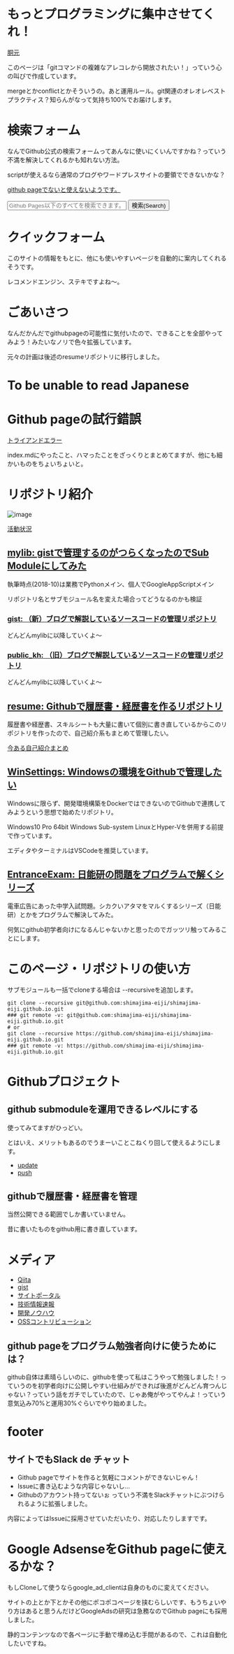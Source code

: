 # もっとプログラミングに集中させてくれ！
[胴元](https://nomuraya.work/github/)

このページは「gitコマンドの複雑なアレコレから開放されたい！」っていう心の叫びで作成しています。

mergeとかconflictとかそういうの。あと運用ルール。git関連のオレオレベストプラクティス？知らんがなって気持ち100%でお届けします。
# 検索フォーム
なんでGithub公式の検索フォームってあんなに使いにくいんですかね？っていう不満を解決してくれるかも知れない方法。

scriptが使えるなら通常のブログやワードプレスサイトの要領でできないかな？

[github pageでないと使えないようです。](https://github.nomuraya.work/)

<form id="cse-search-box" action="http://google.com/cse">
<input type="hidden" name="cx" value="partner-pub-4313452092557553:7524370029"/>
<input type="hidden" name="ie" value="UTF-8"/>
<input type="text" name="q" size="31" placeholder="Github Pages以下のすべてを検索できます。">
<button type="submit" name="sa">検索(Search)</button>
</form>
<script type="text/javascript" src="http://www.google.com/cse/brand?form=cse-search-box&lang=ja"></script>

# クイックフォーム
このサイトの情報をもとに、他にも使いやすいページを自動的に案内してくれるそうです。

レコメンドエンジン、ステキですよね～。

<script async src="//pagead2.googlesyndication.com/pagead/js/adsbygoogle.js"></script>
<ins class="adsbygoogle" style="display:block" data-ad-client="ca-pub-4313452092557553" data-ad-slot="9310870936" data-ad-format="link" data-full-width-responsive="true"></ins>
<script>
(adsbygoogle = window.adsbygoogle || []).push({});
</script>

# ごあいさつ
なんだかんだでgithubpageの可能性に気付いたので、できることを全部やってみよう！みたいなノリで色々拡張しています。

元々の計画は後述のresumeリポジトリに移行しました。
# To be unable to read Japanese
<div id="google_translate_element"></div><script type="text/javascript">
function googleTranslateElementInit() {
new google.translate.TranslateElement({pageLanguage: 'ja', layout: google.translate.TranslateElement.InlineLayout.SIMPLE, gaTrack: true, gaId: 'UA-63549092-4'}, 'google_translate_element');
}
</script><script type="text/javascript" src="//translate.google.com/translate_a/element.js?cb=googleTranslateElementInit"></script>

# Github pageの試行錯誤
[トライアンドエラー](/tande/)

index.mdにやったこと、ハマったことをざっくりとまとめてますが、他にも細かいものをちょいちょいと。
# リポジトリ紹介
![image](https://grass-graph.moshimo.works/images/shimajima-eiji.png)

[活動状況](https://github.com/shimajima-eiji)
## [mylib: gistで管理するのがつらくなったのでSub Moduleにしてみた](/mylib/)
執筆時点(2018-10)は業務でPythonメイン、個人でGoogleAppScriptメイン

リポジトリ名とサブモジュール名を変えた場合ってどうなるのかも検証
### [gist: （新）ブログで解説しているソースコードの管理リポジトリ](/gist/)
どんどんmylibに以降していくよ～
### [public_kh: （旧）ブログで解説しているソースコードの管理リポジトリ](/public_kh/)
どんどんmylibに以降していくよ～
## [resume: Githubで履歴書・経歴書を作るリポジトリ](/resume/)
履歴書や経歴書、スキルシートも大量に書いて個別に書き直しているからこのリポジトリを作ったので、自己紹介系もまとめて管理したい。

[今ある自己紹介まとめ](https://nomuraya.work/profile)
## [WinSettings: Windowsの環境をGithubで管理したい](/WinSettings/)
Windowsに限らず、開発環境構築をDockerではできないのでGithubで連携してみようという思想で始めたリポジトリ。

Windows10 Pro 64bit Windows Sub-system LinuxとHyper-Vを併用する前提で作っています。

エディタやターミナルはVSCodeを推奨しています。
## [EntranceExam: 日能研の問題をプログラムで解くシリーズ](/EntranceExam/)
電車広告にあった中学入試問題。シカクいアタマをマルくするシリーズ（日能研）とかをプログラムで解決してみた。

何気にgithub初学者向けになるんじゃないかと思ったのでガッツリ触ってみることにします。
# このページ・リポジトリの使い方
サブモジュールも一括でcloneする場合は --recursiveを追加します。

```
git clone --recursive git@github.com:shimajima-eiji/shimajima-eiji.github.io.git
### git remote -v: git@github.com:shimajima-eiji/shimajima-eiji.github.io.git
# or
git clone --recursive https://github.com/shimajima-eiji/shimajima-eiji.github.io.git
### git remote -v: https://github.com/shimajima-eiji/shimajima-eiji.github.io.git
```

# Githubプロジェクト
## github submoduleを運用できるレベルにする
使ってみてますがひっどい。

とはいえ、メリットもあるのでうまーいことこねくり回して使えるようにします。

- [update](https://github.com/shimajima-eiji/shimajima-eiji.github.io/blob/master/update.bsh)
- [push](https://github.com/shimajima-eiji/shimajima-eiji.github.io/blob/master/push_submodules.sh)

## githubで履歴書・経歴書を管理
当然公開できる範囲でしか書いていません。

昔に書いたものをgithub用に書き直しています。
# メディア
- [Qiita](https://qiita.com/nomurasan)
- [gist](https://gist.github.com/shimajima-eiji)
- [サイトポータル](https://nomuraya.work/)
- [技術情報速報](https://nomuraya.work/techzine/)
- [開発ノウハウ](https://nomuraya.work/develop/)
- [OSSコントリビューション](https://nomuraya.work/adiary/)

## github pageをプログラム勉強者向けに使うためには？
github自体は素晴らしいのに、githubを使って私はこうやって勉強しました！っていうのを初学者向けに公開しやすい仕組みができれば後進がどんどん育つんじゃない？っていう話をガチでしていたので、じゃあ俺がやってやんよ！っていう意気込み70%と運用30%ぐらいでやり始めました。
# footer
## サイトでもSlack de チャット
- Github pageでサイトを作ると気軽にコメントができないじゃん！
- Issueに書き込むような内容じゃないし…
- Githubのアカウント持ってないぉ
っていう不満をSlackチャットにぶつけられるように拡張しました。
<script src="https://embed.small.chat/TCQBTUWTXGD0U00YLT.js" async></script>

内容によってはIssueに採用させていただいたり、対応したりしますです。
# Google AdsenseをGithub pageに使えるかな？
もしCloneして使うならgoogle_ad_clientは自身のものに変えてください。

サイトの上とか下とかその他にポコポコページを挟むらしいです、もうちょいやり方はあると思うんだけどGoogleAdsの研究は急務なのでGithub pageにも採用しました。

静的コンテンツなので各ページに手動で埋め込む手間があるので、これは自動化したいですね。
<script async src="//pagead2.googlesyndication.com/pagead/js/adsbygoogle.js"></script>
<script>
(adsbygoogle = window.adsbygoogle || []).push({
google_ad_client: "ca-pub-4313452092557553",
enable_page_level_ads: true
});
</script>

